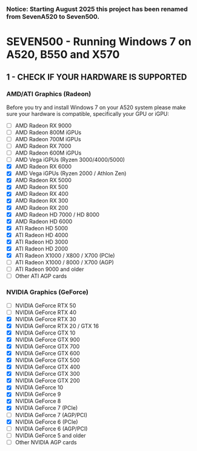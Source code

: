 ### Notice: Starting August 2025 this project has been renamed from SevenA520 to Seven500.
# SEVEN500 - Running Windows 7 on A520, B550 and X570
## 1 - CHECK IF YOUR HARDWARE IS SUPPORTED
### AMD/ATI Graphics (Radeon)
Before you try and install Windows 7 on your A520 system please make sure your hardware is compatible, specifically your GPU or iGPU:
- [ ] AMD Radeon RX 9000
- [ ] AMD Radeon 800M iGPUs
- [ ] AMD Radeon 700M iGPUs
- [ ] AMD Radeon RX 7000
- [ ] AMD Radeon 600M iGPUs
- [ ] AMD Vega iGPUs (Ryzen 3000/4000/5000)
- [X] AMD Radeon RX 6000
- [X] AMD Vega iGPUs (Ryzen 2000 / Athlon Zen)
- [X] AMD Radeon RX 5000
- [X] AMD Radeon RX 500
- [X] AMD Radeon RX 400
- [X] AMD Radeon RX 300
- [X] AMD Radeon RX 200
- [X] AMD Radeon HD 7000 / HD 8000
- [X] AMD Radeon HD 6000
- [X] ATI Radeon HD 5000
- [X] ATI Radeon HD 4000
- [X] ATI Radeon HD 3000
- [X] ATI Radeon HD 2000
- [X] ATI Radeon X1000 / X800 / X700 (PCIe)
- [ ] ATI Radeon X1000 / 8000 / X700 (AGP)
- [ ] ATI Radeon 9000 and older
- [ ] Other ATI AGP cards

### NVIDIA Graphics (GeForce)
- [ ] NVIDIA GeForce RTX 50
- [ ] NVIDIA GeForce RTX 40
- [X] NVIDIA GeForce RTX 30
- [X] NVIDIA GeForce RTX 20 / GTX 16
- [X] NVIDIA GeForce GTX 10
- [X] NVIDIA GeForce GTX 900
- [X] NVIDIA GeForce GTX 700
- [X] NVIDIA GeForce GTX 600
- [X] NVIDIA GeForce GTX 500
- [X] NVIDIA GeForce GTX 400
- [X] NVIDIA GeForce GTX 300
- [X] NVIDIA GeForce GTX 200
- [X] NVIDIA GeForce 10
- [X] NVIDIA GeForce 9
- [X] NVIDIA GeForce 8
- [X] NVIDIA GeForce 7 (PCIe)
- [ ] NVIDIA GeForce 7 (AGP/PCI)
- [X] NVIDIA GeForce 6 (PCIe)
- [ ] NVIDIA GeForce 6 (AGP/PCI)
- [ ] NVIDIA GeForce 5 and older
- [ ] Other NVIDIA AGP cards
